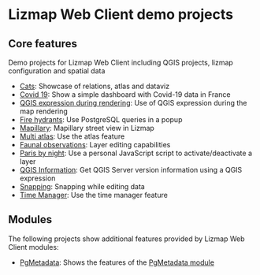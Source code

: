 # Lizmap Web Client demo projects

## Core features

Demo projects for Lizmap Web Client including QGIS projects, lizmap configuration and spatial data

* [Cats](cats/): Showcase of relations, atlas and dataviz
* [Covid 19](covid_19_fr/): Show a simple dashboard with Covid-19 data in France
* [QGIS expression during rendering](expression_map/): Use of QGIS expression during the map rendering
* [Fire hydrants](fire_hydrant_actions/): Use PostgreSQL queries in a popup
* [Mapillary](mapillary/): Mapillary street view in Lizmap
* [Multi atlas](multi_atlas/): Use the atlas feature
* [Faunal observations](observations/): Layer editing capabilities
* [Paris by night](lampadaires/): Use a personal JavaScript script to activate/deactivate a layer
* [QGIS Information](qgis_info/): Get QGIS Server version information using a QGIS expression
* [Snapping](snapping/): Snapping while editing data
* [Time Manager](time_manager_earthquake/): Use the time manager feature

## Modules

The following projects show additional features provided by Lizmap Web Client modules:

* [PgMetadata](pgmetadata/): Shows the features of the [PgMetadata module](https://github.com/3liz/lizmap-pgmetadata-module/)
